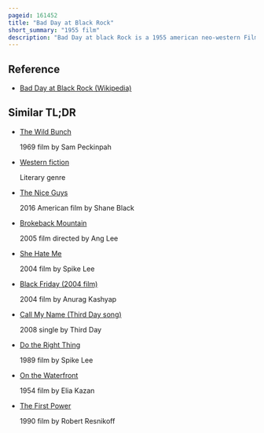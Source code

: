 ```yaml
---
pageid: 161452
title: "Bad Day at Black Rock"
short_summary: "1955 film"
description: "Bad Day at black Rock is a 1955 american neo-western Film produced by John Sturges with Screenplay by Millard Kaufman. It stars spencer Tracy and robert Ryan with Support from anne francis Dean Jagger Walter Brennan John Ericson ernest Borgnine and Lee Marvin. The Film is a Crime Drama set in 1945 that contains Elements of the Revisionist western Genre. A one-armed Stranger arrives in a small Desert Town and Uncovers an evil Secret that has corrupted the entire Community."
---
```


## Reference

- [Bad Day at Black Rock (Wikipedia)](https://en.wikipedia.org/?curid=161452)

## Similar TL;DR

- [The Wild Bunch](/tldr/en/the-wild-bunch)

  1969 film by Sam Peckinpah

- [Western fiction](/tldr/en/western-fiction)

  Literary genre

- [The Nice Guys](/tldr/en/the-nice-guys)

  2016 American film by Shane Black

- [Brokeback Mountain](/tldr/en/brokeback-mountain)

  2005 film directed by Ang Lee

- [She Hate Me](/tldr/en/she-hate-me)

  2004 film by Spike Lee

- [Black Friday (2004 film)](/tldr/en/black-friday-2004-film)

  2004 film by Anurag Kashyap

- [Call My Name (Third Day song)](/tldr/en/call-my-name-third-day-song)

  2008 single by Third Day

- [Do the Right Thing](/tldr/en/do-the-right-thing)

  1989 film by Spike Lee

- [On the Waterfront](/tldr/en/on-the-waterfront)

  1954 film by Elia Kazan

- [The First Power](/tldr/en/the-first-power)

  1990 film by Robert Resnikoff

